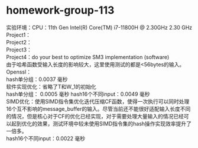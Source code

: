 # homework-group-113  
实验环境：CPU：11th Gen Intel(R) Core(TM) i7-11800H @ 2.30GHz   2.30 GHz  
Project1：  
Project2：  
Project3：  
Project4：do your best to optimize SM3 implementation (software)  
由于哈希函数受输入长度的影响较大，这里使用测试的都是<56bytes的输入。  
Openssl：  
hash单分组：0.0037 毫秒  
软件实现优化：省略了T和W_1的初始化  
hash单分组： 0.0005 毫秒 hash16个不同input：0.0049 毫秒  
SIMD优化：使用SIMD指令集优化迭代压缩CF函数，使得一次执行可以同时处理16个互不影响的message_buffer的输入。尽管当前还不能很好适配输入长度不同的情况，但是核心对于CF的优化已经实现，对于需要处理大量输入的情况已经可以起到优化的效果，测试环境中较未使用SIMD指令集的hash操作实现效率提升了一倍多。  
hash16个不同input：0.0022 毫秒  
